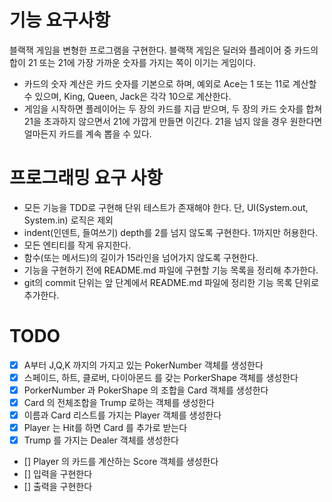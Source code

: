 # 기능 요구사항

블랙잭 게임을 변형한 프로그램을 구현한다. 블랙잭 게임은 딜러와 플레이어 중 카드의 합이 21 또는 21에 가장 가까운 숫자를 가지는 쪽이 이기는 게임이다.

- 카드의 숫자 계산은 카드 숫자를 기본으로 하며, 예외로 Ace는 1 또는 11로 계산할 수 있으며, King, Queen, Jack은 각각 10으로 계산한다.
- 게임을 시작하면 플레이어는 두 장의 카드를 지급 받으며, 두 장의 카드 숫자를 합쳐 21을 초과하지 않으면서 21에 가깝게 만들면 이긴다. 21을 넘지 않을 경우 원한다면 얼마든지 카드를 계속 뽑을 수 있다.

# 프로그래밍 요구 사항

- 모든 기능을 TDD로 구현해 단위 테스트가 존재해야 한다. 단, UI(System.out, System.in) 로직은 제외
- indent(인덴트, 들여쓰기) depth를 2를 넘지 않도록 구현한다. 1까지만 허용한다.
- 모든 엔티티를 작게 유지한다.
- 함수(또는 메서드)의 길이가 15라인을 넘어가지 않도록 구현한다.
- 기능을 구현하기 전에 README.md 파일에 구현할 기능 목록을 정리해 추가한다.
- git의 commit 단위는 앞 단계에서 README.md 파일에 정리한 기능 목록 단위로 추가한다.

# TODO

- [X] A부터 J,Q,K 까지의 가지고 있는 PokerNumber 객체를 생성한다
- [X] 스페이드, 하트, 클로버, 다이아몬드 를 갖는 PorkerShape 객체를 생성한다
- [X] PorkerNumber 과 PokerShape 의 조합을 Card 객체를 생성한다
- [x] Card 의 전체조합을 Trump 로하는 객체를 생성한다
- [x] 이름과 Card 리스트를 가지는 Player 객체를 생성한다
- [x] Player 는 Hit를 하면 Card 를 추가로 받는다
- [x] Trump 를 가지는 Dealer 객체를 생성한다 
- [] Player 의 카드를 계산하는 Score 객체를 생성한다
- [] 입력을 구현한다
- [] 출력을 구현한다